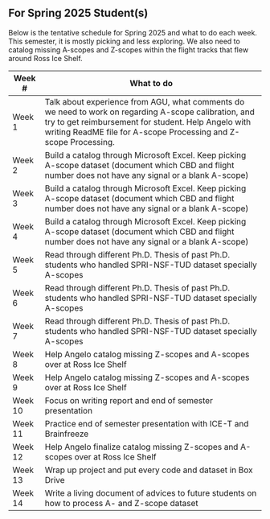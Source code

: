 ## For Spring 2025 Student(s)

Below is the tentative schedule for Spring 2025 and what to do each week. This semester, it is mostly picking and less exploring. We also need to catalog missing A-scopes and Z-scopes within the flight tracks that flew around Ross Ice Shelf. 

| Week #  | What to do                  |
|---------|-----------------------------|
| Week 1  | Talk about experience from AGU, what comments do we need to work on regarding A-scope calibration, and try to get reimbursement for student. Help Angelo with writing ReadME file for A-scope Processing and Z-scope Processing.|
| Week 2  | Build a catalog through Microsoft Excel. Keep picking A-scope dataset (document which CBD and flight number does not have any signal or a blank A-scope)|
| Week 3  | Build a catalog through Microsoft Excel. Keep picking A-scope dataset (document which CBD and flight number does not have any signal or a blank A-scope)|
| Week 4  | Build a catalog through Microsoft Excel. Keep picking A-scope dataset (document which CBD and flight number does not have any signal or a blank A-scope)|
| Week 5  | Read through different Ph.D. Thesis of past Ph.D. students who handled SPRI-NSF-TUD dataset specially A-scopes|
| Week 6  | Read through different Ph.D. Thesis of past Ph.D. students who handled SPRI-NSF-TUD dataset specially A-scopes|
| Week 7  | Read through different Ph.D. Thesis of past Ph.D. students who handled SPRI-NSF-TUD dataset specially A-scopes|
| Week 8  | Help Angelo catalog missing Z-scopes and A-scopes over at Ross Ice Shelf|
| Week 9  | Help Angelo catalog missing Z-scopes and A-scopes over at Ross Ice Shelf|
| Week 10 | Focus on writing report and end of semester presentation |
| Week 11 | Practice end of semester presentation with ICE-T and Brainfreeze|
| Week 12 | Help Angelo finalize catalog missing Z-scopes and A-scopes over at Ross Ice Shelf|
| Week 13 | Wrap up project and put every code and dataset in Box Drive|
| Week 14 | Write a living document of advices to future students on how to process A- and Z-scope dataset|
